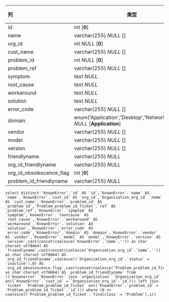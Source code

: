 | 列                       | 类型                                                         | 注释 |
| :----------------------- | ------------------------------------------------------------ | ---- |
| id                       | int [**0**]                                                  |      |
| name                     | varchar(255) *NULL* []                                       |      |
| org_id                   | int *NULL* [**0**]                                           |      |
| cust_name                | varchar(255) *NULL* []                                       |      |
| problem_id               | int *NULL* [**0**]                                           |      |
| problem_ref              | varchar(255) *NULL* []                                       |      |
| symptom                  | text *NULL*                                                  |      |
| root_cause               | text *NULL*                                                  |      |
| workaround               | text *NULL*                                                  |      |
| solution                 | text *NULL*                                                  |      |
| error_code               | varchar(255) *NULL* []                                       |      |
| domain                   | enum('Application','Desktop','Network','Server') *NULL* [**Application**] |      |
| vendor                   | varchar(255) *NULL* []                                       |      |
| model                    | varchar(255) *NULL* []                                       |      |
| version                  | varchar(255) *NULL* []                                       |      |
| friendlyname             | varchar(255) *NULL*                                          |      |
| org_id_friendlyname      | varchar(255) *NULL*                                          |      |
| org_id_obsolescence_flag | int [**0**]                                                  |      |
| problem_id_friendlyname  | varchar(255) *NULL*                                          |      |

```
select distinct `KnownError`.`id` AS `id`,`KnownError`.`name` AS `name`,`KnownError`.`cust_id` AS `org_id`,`Organization_org_id`.`name` AS `cust_name`,`KnownError`.`problem_id` AS `problem_id`,`Problem_problem_id_Ticket`.`ref` AS `problem_ref`,`KnownError`.`symptom` AS `symptom`,`KnownError`.`rootcause` AS `root_cause`,`KnownError`.`workaround` AS `workaround`,`KnownError`.`solution` AS `solution`,`KnownError`.`error_code` AS `error_code`,`KnownError`.`domain` AS `domain`,`KnownError`.`vendor` AS `vendor`,`KnownError`.`model` AS `model`,`KnownError`.`version` AS `version`,cast(concat(coalesce(`KnownError`.`name`,'')) as char charset utf8mb4) AS `friendlyname`,cast(concat(coalesce(`Organization_org_id`.`name`,'')) as char charset utf8mb4) AS `org_id_friendlyname`,coalesce((`Organization_org_id`.`status` = 'inactive'),0) AS `org_id_obsolescence_flag`,cast(concat(coalesce(`Problem_problem_id_Ticket`.`ref`,'')) as char charset utf8mb4) AS `problem_id_friendlyname` from ((`knownerror` `KnownError` join `organization` `Organization_org_id` on((`KnownError`.`cust_id` = `Organization_org_id`.`id`))) left join `ticket` `Problem_problem_id_Ticket` on((`KnownError`.`problem_id` = `Problem_problem_id_Ticket`.`id`))) where (0 <> coalesce((`Problem_problem_id_Ticket`.`finalclass` = 'Problem'),1))
```

